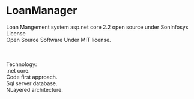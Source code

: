 # LoanManager
Loan Mangement system asp.net core 2.2 open source under SonInfosys License
 <br>
Open Source Software Under MIT license. <br> <br> <br>

Technology: <br>
.net core.  <br>
Code first approach. <br>
Sql server database. <br>
NLayered architecture. <br>
